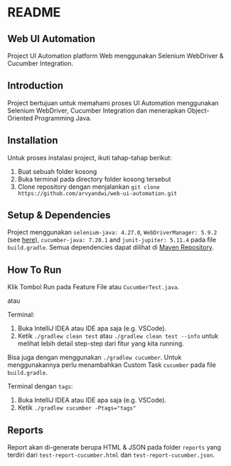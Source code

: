 ﻿# README

## Web UI Automation
Project UI Automation platform Web menggunakan Selenium WebDriver & Cucumber Integration.

## Introduction
Project bertujuan untuk memahami proses UI Automation menggunakan Selenium WebDriver, Cucumber Integration dan menerapkan Object-Oriented Programming Java.

## Installation
Untuk proses instalasi project, ikuti tahap-tahap berikut:
1. Buat sebuah folder kosong
2. Buka terminal pada directory folder kosong tersebut
3. Clone repository dengan menjalankan `git clone https://github.com/arvyandwi/web-ui-automation.git`

## Setup & Dependencies
Project menggunakan `selenium-java: 4.27.0`, `WebDriverManager: 5.9.2` (see [here](https://github.com/bonigarcia/webdrivermanager)), `cucumber-java: 7.20.1` and `junit-jupiter: 5.11.4` pada file `build.gradle`. Semua dependencies dapat dilihat di [Maven Repository](https://mvnrepository.com/).

## How To Run
Klik Tombol Run pada Feature File atau `CucumberTest.java`.

atau

Terminal:
1. Buka IntelliJ IDEA atau IDE apa saja (e.g. VSCode).
2. Ketik `./gradlew clean test` atau `./gradlew clean test --info` untuk melihat lebih detail step-step dari fitur yang kita running.

Bisa juga dengan menggunakan `./gradlew cucumber`. Untuk menggunakannya perlu menambahkan Custom Task `cucumber` pada file `build.gradle`.

Terminal dengan `tags`:
1. Buka IntelliJ IDEA atau IDE apa saja (e.g. VSCode).
2. Ketik `./gradlew cucumber -Ptags="tags"`

## Reports
Report akan di-generate berupa HTML & JSON pada folder `reports` yang terdiri dari `test-report-cucumber.html` dan `test-report-cucumber.json`.



